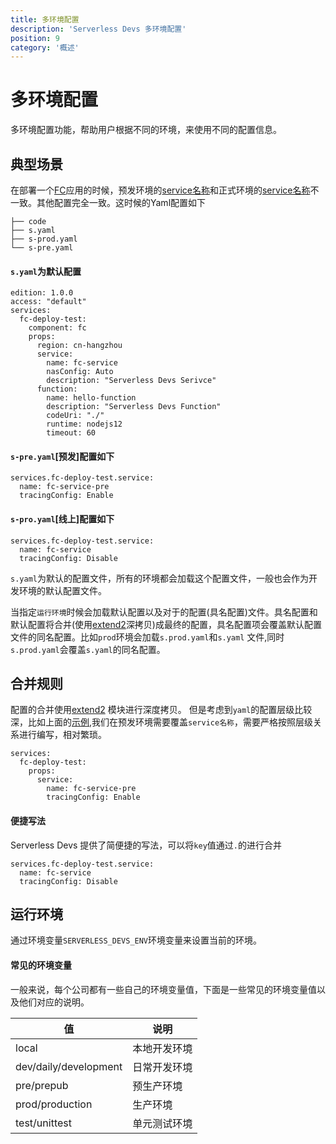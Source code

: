```yaml
---
title: 多环境配置
description: 'Serverless Devs 多环境配置'
position: 9
category: '概述'
---
```


# 多环境配置
多环境配置功能，帮助用户根据不同的环境，来使用不同的配置信息。

## 典型场景
在部署一个[FC](https://serverless-devs.com/fc/readme)应用的时候，预发环境的[service名称](https://serverless-devs.com/fc/yaml#service%E5%AD%97%E6%AE%B5)和正式环境的[service名称](https://serverless-devs.com/fc/yaml#service%E5%AD%97%E6%AE%B5)不一致。其他配置完全一致。这时候的Yaml配置如下
```
├── code
├── s.yaml
├── s-prod.yaml
└── s-pre.yaml
```
#### `s.yaml`为默认配置
```
edition: 1.0.0
access: "default"
services:
  fc-deploy-test:
    component: fc
    props:
      region: cn-hangzhou
      service:
        name: fc-service
        nasConfig: Auto
        description: "Serverless Devs Serivce"
      function:
        name: hello-function
        description: "Serverless Devs Function"
        codeUri: "./"
        runtime: nodejs12
        timeout: 60
```
#### `s-pre.yaml`[预发]配置如下
```
services.fc-deploy-test.service:
  name: fc-service-pre
  tracingConfig: Enable
```
#### `s-pro.yaml`[线上]配置如下
```
services.fc-deploy-test.service:
  name: fc-service
  tracingConfig: Disable
```

`s.yaml`为默认的配置文件，所有的环境都会加载这个配置文件，一般也会作为开发环境的默认配置文件。

当指定`运行环境`时候会加载默认配置以及对于的配置(具名配置)文件。具名配置和默认配置将合并(使用[extend2](https://www.npmjs.com/package/extend2)深拷贝)成最终的配置，具名配置项会覆盖默认配置文件的同名配置。比如`prod`环境会加载`s.prod.yaml`和`s.yaml` 文件,同时`s.prod.yaml`会覆盖`s.yaml`的同名配置。

## 合并规则
配置的合并使用[extend2](https://www.npmjs.com/package/extend2) 模块进行深度拷贝。
但是考虑到`yaml`的配置层级比较深，比如上面的[示例](#/典型场景),我们在预发环境需要覆盖`service名称`，需要严格按照层级关系进行编写，相对繁琐。 
```
services:
  fc-deploy-test:
    props:
      service:
        name: fc-service-pre
        tracingConfig: Enable
```

#### 便捷写法
Serverless Devs 提供了简便捷的写法，可以将`key`值通过`.`的进行合并
```
services.fc-deploy-test.service:
  name: fc-service
  tracingConfig: Disable
```


## 运行环境
通过环境变量`SERVERLESS_DEVS_ENV`环境变量来设置当前的环境。

#### 常见的环境变量
一般来说，每个公司都有一些自己的环境变量值，下面是一些常见的环境变量值以及他们对应的说明。


| 值 | 说明 |
| --- | --- |
| local | 本地开发环境 |
| dev/daily/development | 日常开发环境 |
| pre/prepub | 预生产环境 |
| prod/production | 生产环境 |
| test/unittest | 单元测试环境 |